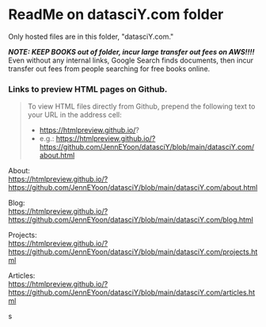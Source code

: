 # ReadMe on datasciY.com folder  

Only hosted files are in this folder, "datasciY.com."

***NOTE: KEEP BOOKS out of folder, incur large transfer out fees on AWS!!!!***  
Even without any internal links, Google Search finds documents, then incur transfer out fees from people searching for free books online.  

### Links to preview HTML pages on Github.  

>To view HTML files directly from Github, prepend the following text to your URL in the address cell:  
>  - https://htmlpreview.github.io/?   
>  - e.g.:  https://htmlpreview.github.io/?https://github.com/JennEYoon/datasciY/blob/main/datasciY.com/about.html   

About:  
https://htmlpreview.github.io/?https://github.com/JennEYoon/datasciY/blob/main/datasciY.com/about.html   

Blog:  
https://htmlpreview.github.io/?https://github.com/JennEYoon/datasciY/blob/main/datasciY.com/blog.html     

Projects:  
https://htmlpreview.github.io/?https://github.com/JennEYoon/datasciY/blob/main/datasciY.com/projects.html   

Articles:  
https://htmlpreview.github.io/?https://github.com/JennEYoon/datasciY/blob/main/datasciY.com/articles.html   

s



